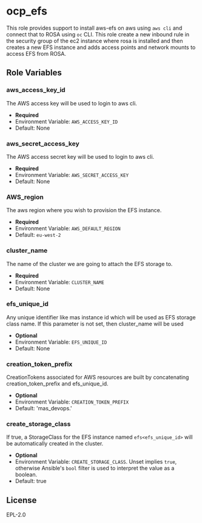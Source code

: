 ocp_efs
===============================================================================

This role provides support to install aws-efs on aws using `aws cli` and connect that to ROSA using `oc` CLI. This role create a new inbound rule in the security group of the ec2 instance where rosa is installed and then creates a new EFS instance and adds access points and network mounts to access EFS from ROSA.

Role Variables
-------------------------------------------------------------------------------

### aws_access_key_id
The AWS access key will be used to login to aws cli.

- **Required**
- Environment Variable: `AWS_ACCESS_KEY_ID`
- Default: None

### aws_secret_access_key
The AWS access secret key will be used to login to aws cli.

- **Required**
- Environment Variable: `AWS_SECRET_ACCESS_KEY`
- Default: None

### AWS_region
The aws region where you wish to provision the EFS instance.

- **Required**
- Environment Variable: `AWS_DEFAULT_REGION`
- Default: `eu-west-2`

### cluster_name
The name of the cluster we are going to attach the EFS storage to.

- **Required**
- Environment Variable: `CLUSTER_NAME`
- Default: None

### efs_unique_id
Any unique identifier like mas instance id which will be used as EFS storage class name. If this parameter is not set, then cluster_name will be used

- **Optional**
- Environment Variable: `EFS_UNIQUE_ID`
- Default: None

### creation_token_prefix
CreationTokens associated for AWS resources are built by concatenating creation_token_prefix and efs_unique_id.

- **Optional**
- Environment Variable: `CREATION_TOKEN_PREFIX`
- Default: 'mas_devops.'

### create_storage_class
If true, a StorageClass for the EFS instance named `efs<efs_unique_id>` will be automatically created in the cluster.

- **Optional**
- Environment Variable: `CREATE_STORAGE_CLASS`. Unset implies `true`, otherwise Ansible's `bool` filter is used to interpret the value as a boolean.
- Default: true

License
-------

EPL-2.0

